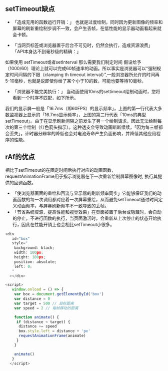 ## setTimeout缺点

* 「造成无用的函数运行开销：」
也就是过度绘制，同时因为更新图像的频率和屏幕的刷新重绘制步调不一致，会产生丢帧，在低性能的显示器动画看起来就会卡顿。

* 「当网页标签或浏览器置于后台不可见时，仍然会执行，造成资源浪费」
「API本身达不到毫秒级的精确：」

如果使用 setTimeout或者setInterval 那么需要我们制定时间 假设给予 （1000/60）理论上就可以完成60帧速率的动画。所以事实是浏览器可以“强制规定时间间隔的下限（clamping th timeout interval）”,一般浏览器所允许的时间再5-10毫秒，也就是说即使你给了某个小于10的数，可能也要等待10毫秒。

* 「浏览器不能完美执行：」
当动画使用10ms的settimeout绘制动画时，您将看到一个时序不匹配，如下所示。

我们的显示屏一般是「16.7ms（即60FPS）的显示频率」，上图的第一行代表大多数监视器上显示的「16.7ms显示频率」，上图的第二行代表「10ms的典型setTimeout」。由于在显示刷新间隔之前发生了另一个绘制请求，因此无法绘制每次的第三个绘制（红色箭头指示）。这种透支会导致动画断断续续，「因为每三帧都会丢失」。计时器分辨率的降低也会对电池寿命产生负面影响，并降低其他应用程序的性能。

## rAf的优点

相比于setTimeout的在固定时间后执行对应的动画函数，requestAnimationFrame用于指示浏览器在下一次重新绘制屏幕图像时, 执行其提供的回调函数。

* 「使浏览器画面的重绘和回流与显示器的刷新频率同步」它能够保证我们的动画函数的每一次调用都对应着一次屏幕重绘，从而避免setTimeout通过时间定义动画频率，与屏幕刷新频率不一致导致的丢帧。
* 「节省系统资源，提高性能和视觉效果」在页面被置于后台或隐藏时，会自动的停止，不进行函数的执行，当页面激活时，会重新从上次停止的状态开始执行，因此在性能开销上也会相比setTimeout小很多。

``` javascript
<div
   id="box"
   style="
    background: black;
    width: 100px;
    height: 100px;
    position: absolute;
    left: 0;
   "
  ></div>

<script>
   window.onload = () => {
    var box = document.getElementById('box')
    var distance = 0
    var target = 500 // 目标距离
    var speed = 2 // 每帧移动的距离

    function animate() {
     if (distance < target) {
      distance += speed
      box.style.left = distance + 'px'
      requestAnimationFrame(animate)
     }
    }

    animate()
   }
  </script>

```
